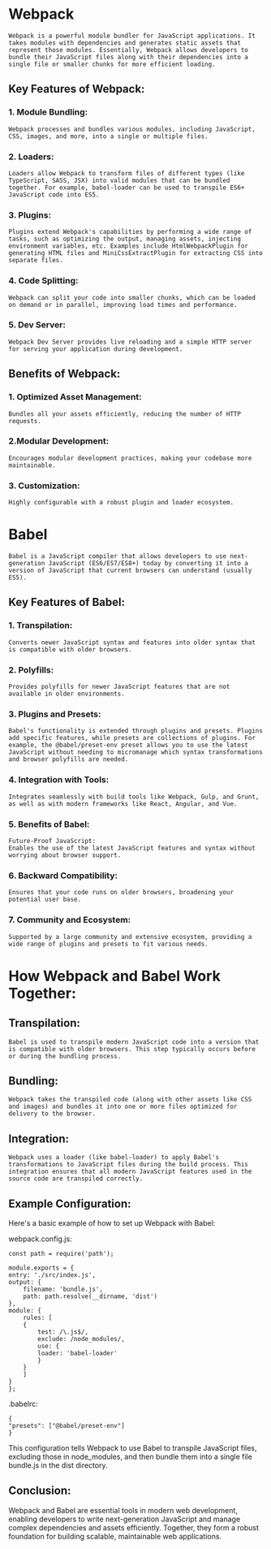 # Webpack

    Webpack is a powerful module bundler for JavaScript applications. It takes modules with dependencies and generates static assets that represent those modules. Essentially, Webpack allows developers to bundle their JavaScript files along with their dependencies into a single file or smaller chunks for more efficient loading.

## Key Features of Webpack:

### 1. Module Bundling:

    Webpack processes and bundles various modules, including JavaScript, CSS, images, and more, into a single or multiple files.

### 2. Loaders:

    Loaders allow Webpack to transform files of different types (like TypeScript, SASS, JSX) into valid modules that can be bundled together. For example, babel-loader can be used to transpile ES6+ JavaScript code into ES5.

### 3. Plugins:

    Plugins extend Webpack's capabilities by performing a wide range of tasks, such as optimizing the output, managing assets, injecting environment variables, etc. Examples include HtmlWebpackPlugin for generating HTML files and MiniCssExtractPlugin for extracting CSS into separate files.

### 4. Code Splitting:

    Webpack can split your code into smaller chunks, which can be loaded on demand or in parallel, improving load times and performance.

### 5. Dev Server:

    Webpack Dev Server provides live reloading and a simple HTTP server for serving your application during development.

## Benefits of Webpack:

### 1. Optimized Asset Management:

    Bundles all your assets efficiently, reducing the number of HTTP requests.

### 2.Modular Development:

    Encourages modular development practices, making your codebase more maintainable.

### 3. Customization:

    Highly configurable with a robust plugin and loader ecosystem.

# Babel

    Babel is a JavaScript compiler that allows developers to use next-generation JavaScript (ES6/ES7/ES8+) today by converting it into a version of JavaScript that current browsers can understand (usually ES5).

## Key Features of Babel:

### 1. Transpilation:

    Converts newer JavaScript syntax and features into older syntax that is compatible with older browsers.

### 2. Polyfills:

    Provides polyfills for newer JavaScript features that are not available in older environments.

### 3. Plugins and Presets:

    Babel's functionality is extended through plugins and presets. Plugins add specific features, while presets are collections of plugins. For example, the @babel/preset-env preset allows you to use the latest JavaScript without needing to micromanage which syntax transformations and browser polyfills are needed.

### 4. Integration with Tools:

    Integrates seamlessly with build tools like Webpack, Gulp, and Grunt, as well as with modern frameworks like React, Angular, and Vue.

### 5. Benefits of Babel:

    Future-Proof JavaScript:
    Enables the use of the latest JavaScript features and syntax without worrying about browser support.

### 6. Backward Compatibility:

    Ensures that your code runs on older browsers, broadening your potential user base.

### 7. Community and Ecosystem:

    Supported by a large community and extensive ecosystem, providing a wide range of plugins and presets to fit various needs.

# How Webpack and Babel Work Together:

## Transpilation:

    Babel is used to transpile modern JavaScript code into a version that is compatible with older browsers. This step typically occurs before or during the bundling process.

## Bundling:

    Webpack takes the transpiled code (along with other assets like CSS and images) and bundles it into one or more files optimized for delivery to the browser.

## Integration:

    Webpack uses a loader (like babel-loader) to apply Babel's transformations to JavaScript files during the build process. This integration ensures that all modern JavaScript features used in the source code are transpiled correctly.

## Example Configuration:

Here's a basic example of how to set up Webpack with Babel:

webpack.config.js:

    const path = require('path');

    module.exports = {
    entry: './src/index.js',
    output: {
        filename: 'bundle.js',
        path: path.resolve(__dirname, 'dist')
    },
    module: {
        rules: [
        {
            test: /\.js$/,
            exclude: /node_modules/,
            use: {
            loader: 'babel-loader'
            }
        }
        ]
    }
    };

.babelrc:

    {
    "presets": ["@babel/preset-env"]
    }

This configuration tells Webpack to use Babel to transpile JavaScript files, excluding those in node_modules, and then bundle them into a single file bundle.js in the dist directory.

## Conclusion:

Webpack and Babel are essential tools in modern web development, enabling developers to write next-generation JavaScript and manage complex dependencies and assets efficiently. Together, they form a robust foundation for building scalable, maintainable web applications.
